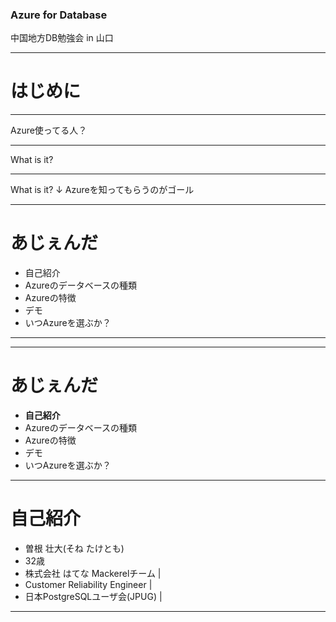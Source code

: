### Azure for Database
中国地方DB勉強会 in 山口

---

# はじめに

---

Azure使ってる人？

---

What is it?

--- 

What is it?
↓
Azureを知ってもらうのがゴール

---

# あじぇんだ
- 自己紹介
- Azureのデータベースの種類
- Azureの特徴
- デモ
- いつAzureを選ぶか？

---

---

# あじぇんだ
- **自己紹介**
- Azureのデータベースの種類
- Azureの特徴
- デモ
- いつAzureを選ぶか？

---

# 自己紹介
- 曽根 壮大(そね たけとも)
- 32歳
- 株式会社 はてな Mackerelチーム | 
- Customer Reliability Engineer | 
- 日本PostgreSQLユーザ会(JPUG) | 

---

